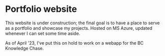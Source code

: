 # Portfolio website

This website is under construction; the final goal is to have a place to serve as a portfolio and showcase my projects. Hosted on MS Azure, updated whenever I can set some time aside.

As of April '23, I've put this on hold to work on a webapp for the BC Knowledge Chase.
